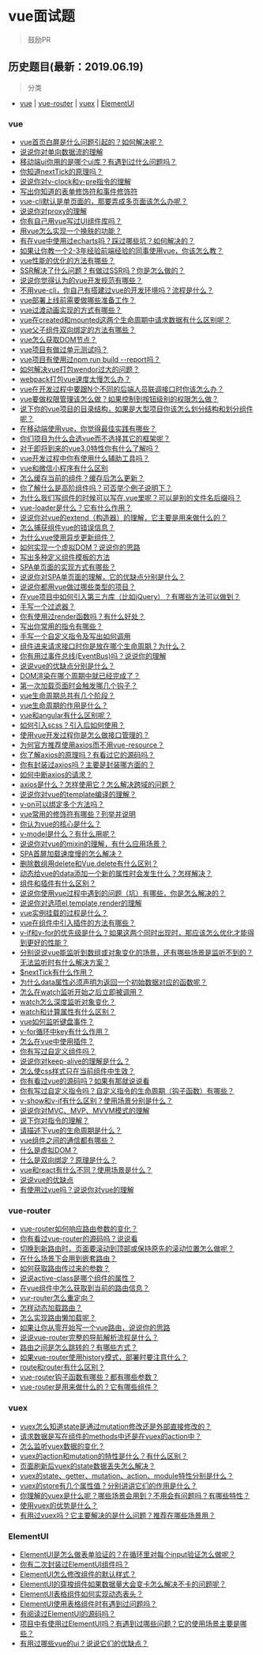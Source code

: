 # vue面试题
> 鼓励PR

## 历史题目(最新：2019.06.19)
> 分类
- [vue](#vue) | [vue-router](#vue-router) | [vuex](#vuex) | [ElementUI](#ElementUI)

### vue
- [vue首页白屏是什么问题引起的？如何解决呢？]()
- [说说你对单向数据流的理解]()
- [移动端ui你用的是哪个ui库？有遇到过什么问题吗？]()
- [你知道nextTick的原理吗？]()
- [说说你对v-clock和v-pre指令的理解]()
- [写出你知道的表单修饰符和事件修饰符]()
- [vue-cli默认是单页面的，那要弄成多页面该怎么办呢？]()
- [说说你对proxy的理解]()
- [你有自己用vue写过UI组件库吗？]()
- [用vue怎么实现一个换肤的功能？]()
- [有在vue中使用过echarts吗？踩过哪些坑？如何解决的？]()
- [如果让你教一个2-3年经验前端经验的同事使用vue，你该怎么教？]()
- [vue性能的优化的方法有哪些？]()
- [SSR解决了什么问题？有做过SSR吗？你是怎么做的？]()
- [说说你觉得认为的vue开发规范有哪些？]()
- [不用vue-cli，你自己有搭建过vue的开发环境吗？流程是什么？]()
- [vue部署上线前需要做哪些准备工作？]()
- [vue过渡动画实现的方式有哪些？]()
- [vue在created和mounted这两个生命周期中请求数据有什么区别呢？]()
- [vue父子组件双向绑定的方法有哪些？]()
- [vue怎么获取DOM节点？]()
- [vue项目有做过单元测试吗？]()
- [vue项目有使用过npm run build --report吗？]()
- [如何解决vue打包wendor过大的问题？]()
- [webpack打包vue速度太慢怎么办？]()
- [vue在开发过程中要跟N个不同的后端人员联调接口时你该怎么办？]()
- [vue要做权限管理该怎么做？如果控制到按钮级别的权限怎么做？]()
- [说下你的vue项目的目录结构，如果是大型项目你该怎么划分结构和划分组件呢？]()
- [在移动端使用vue，你觉得最佳实践有哪些？]()
- [你们项目为什么会选vue而不选择其它的框架呢？]()
- [对于即将到来的vue3.0特性你有什么了解吗？]()
- [vue开发过程中你有使用什么辅助工具吗？]()
- [vue和微信小程序有什么区别]()
- [怎么缓存当前的组件？缓存后怎么更新？]()
- [你了解什么是高阶组件吗？可否举个例子说明下？]()
- [为什么我们写组件的时候可以写在.vue里呢？可以是别的文件名后缀吗？]()
- [vue-loader是什么？它有什么作用？]()
- [说说你对vue的extend（构造器）的理解，它主要是用来做什么的？]()
- [怎么捕获组件vue的错误信息？]()
- [为什么vue使用异步更新组件？]()
- [如何实现一个虚拟DOM？说说你的思路]()
- [写出多种定义组件模板的方法]()
- [SPA单页面的实现方式有哪些？]()
- [说说你对SPA单页面的理解，它的优缺点分别是什么？]()
- [说说你都用vue做过哪些类型的项目？]()
- [在vue项目中如何引入第三方库（比如jQuery）？有哪些方法可以做到？]()
- [手写一个过滤器？]()
- [你有使用过render函数吗？有什么好处？]()
- [写出你常用的指令有哪些？]()
- [手写一个自定义指令及写出如何调用]()
- [组件进来请求接口时你是放在哪个生命周期？为什么？]()
- [你有用过事件总线(EventBus)吗？说说你的理解]()
- [说说vue的优缺点分别是什么？]()
- [DOM渲染在哪个周期中就已经完成了？]()
- [第一次加载页面时会触发哪几个钩子？]()
- [vue生命周期总共有几个阶段？]()
- [vue生命周期的作用是什么？]()
- [vue和angular有什么区别呢？]()
- [如何引入scss？引入后如何使用？]()
- [使用vue开发过程你是怎么做接口管理的？]()
- [为何官方推荐使用axios而不用vue-resource？]()
- [你了解axios的原理吗？有看过它的源码吗？]()
- [你有封装过axios吗？主要是封装哪方面的？]()
- [如何中断axios的请求？]()
- [axios是什么？怎样使用它？怎么解决跨域的问题？]()
- [说说你对vue的template编译的理解？](https://github.com/haizlin/fe-interview/issues/292)
- [v-on可以绑定多个方法吗？](https://github.com/haizlin/fe-interview/issues/291)
- [vue常用的修饰符有哪些？列举并说明](https://github.com/haizlin/fe-interview/issues/290)
- [你认为vue的核心是什么？](https://github.com/haizlin/fe-interview/issues/289)
- [v-model是什么？有什么用呢？](https://github.com/haizlin/fe-interview/issues/288)
- [说说你对vue的mixin的理解，有什么应用场景？](https://github.com/haizlin/fe-interview/issues/287)
- [SPA首屏加载速度慢的怎么解决？](https://github.com/haizlin/fe-interview/issues/286)
- [删除数组用delete和Vue.delete有什么区别？](https://github.com/haizlin/fe-interview/issues/285)
- [动态给vue的data添加一个新的属性时会发生什么？怎样解决？](https://github.com/haizlin/fe-interview/issues/284)
- [组件和插件有什么区别？](https://github.com/haizlin/fe-interview/issues/283)
- [说说你使用vue过程中遇到的问题（坑）有哪些，你是怎么解决的？](https://github.com/haizlin/fe-interview/issues/274)
- [说说你对选项el,template,render的理解](https://github.com/haizlin/fe-interview/issues/273)
- [vue实例挂载的过程是什么？](https://github.com/haizlin/fe-interview/issues/272)
- [vue在组件中引入插件的方法有哪些？](https://github.com/haizlin/fe-interview/issues/271)
- [v-if和v-for的优先级是什么？如果这两个同时出现时，那应该怎么优化才能得到更好的性能？](https://github.com/haizlin/fe-interview/issues/270)
- [分别说说vue能监听到数组或对象变化的场景，还有哪些场景是监听不到的？无法监听时有什么解决方案？](https://github.com/haizlin/fe-interview/issues/269)
- [$nextTick有什么作用？](https://github.com/haizlin/fe-interview/issues/268)
- [为什么data属性必须声明为返回一个初始数据对应的函数呢？](https://github.com/haizlin/fe-interview/issues/267)
- [怎么在watch监听开始之后立即被调用？](https://github.com/haizlin/fe-interview/issues/266)
- [watch怎么深度监听对象变化？](https://github.com/haizlin/fe-interview/issues/265)
- [watch和计算属性有什么区别？](https://github.com/haizlin/fe-interview/issues/264)
- [vue如何监听键盘事件？](https://github.com/haizlin/fe-interview/issues/263)
- [v-for循环中key有什么作用？](https://github.com/haizlin/fe-interview/issues/262)
- [怎么在vue中使用插件？](https://github.com/haizlin/fe-interview/issues/261)
- [你有写过自定义组件吗？](https://github.com/haizlin/fe-interview/issues/260)
- [说说你对keep-alive的理解是什么？](https://github.com/haizlin/fe-interview/issues/259)
- [怎么使css样式只在当前组件中生效？](https://github.com/haizlin/fe-interview/issues/258)
- [你有看过vue的源码吗？如果有那就说说看](https://github.com/haizlin/fe-interview/issues/235)
- [你有写过自定义指令吗？自定义指令的生命周期（钩子函数）有哪些？](https://github.com/haizlin/fe-interview/issues/234)
- [v-show和v-if有什么区别？使用场景分别是什么？](https://github.com/haizlin/fe-interview/issues/232)
- [说说你对MVC、MVP、MVVM模式的理解](https://github.com/haizlin/fe-interview/issues/231)
- [说下你对指令的理解？](https://github.com/haizlin/fe-interview/issues/230)
- [请描述下vue的生命周期是什么？](https://github.com/haizlin/fe-interview/issues/229)
- [vue组件之间的通信都有哪些？](https://github.com/haizlin/fe-interview/issues/228)
- [什么是虚拟DOM？](https://github.com/haizlin/fe-interview/issues/227)
- [什么是双向绑定？原理是什么？](https://github.com/haizlin/fe-interview/issues/226)
- [vue和react有什么不同？使用场景是什么？](https://github.com/haizlin/fe-interview/issues/225)
- [说说vue的优缺点](https://github.com/haizlin/fe-interview/issues/224)
- [有使用过vue吗？说说你对vue的理解](https://github.com/haizlin/fe-interview/issues/223)

### vue-router
- [vue-router如何响应路由参数的变化？]()
- [你有看过vue-router的源码吗？说说看]()
- [切换到新路由时，页面要滚动到顶部或保持原先的滚动位置怎么做呢？]()
- [在什么场景下会用到嵌套路由？]()
- [如何获取路由传过来的参数？]()
- [说说active-class是哪个组件的属性？]()
- [在vue组件中怎么获取到当前的路由信息？]()
- [vur-router怎么重定向？]()
- [怎样动态加载路由？]()
- [怎么实现路由懒加载呢？]()
- [如果让你从零开始写一个vue路由，说说你的思路]()
- [说说vue-router完整的导航解析流程是什么？]()
- [路由之间是怎么跳转的？有哪些方式？]()
- [如果vue-router使用history模式，部署时要注意什么？]()
- [route和router有什么区别？]()
- [vue-router钩子函数有哪些？都有哪些参数？]()
- [vue-router是用来做什么的？它有哪些组件？]()

### vuex
- [vuex怎么知道state是通过mutation修改还是外部直接修改的？]()
- [请求数据是写在组件的methods中还是在vuex的action中？]()
- [怎么监听vuex数据的变化？]()
- [vuex的action和mutation的特性是什么？有什么区别？]()
- [页面刷新后vuex的state数据丢失怎么解决？]()
- [vuex的state、getter、mutation、action、module特性分别是什么？]()
- [vuex的store有几个属性值？分别讲讲它们的作用是什么？]()
- [你理解的vuex是什么呢？哪些场景会用到？不用会有问题吗？有哪些特性？]()
- [使用vuex的优势是什么？]()
- [有用过vuex吗？它主要解决的是什么问题？推荐在哪些场景用？]()

### ElementUI
- [ElementUI是怎么做表单验证的？在循环里对每个input验证怎么做呢？]()
- [你有二次封装过ElementUI组件吗？]()
- [ElementUI怎么修改组件的默认样式？]()
- [ElementUI的穿梭组件如果数据量大会变卡怎么解决不卡的问题呢？]()
- [ElementUI表格组件如何实现动态表头？]()
- [ElementUI使用表格组件时有遇到过问题吗？]()
- [有阅读过ElementUI的源码吗？]()
- [项目中有使用过ElementUI吗？有遇到过哪些问题？它的使用场景主要是哪些？]()
- [有用过哪些vue的ui？说说它们的优缺点？]()